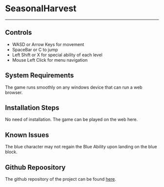 # SeasonalHarvest

-----

## Controls

- WASD or Arrow Keys for movement
- SpaceBar or C to jump
- Left Shift or X for special ability of each level
- Mouse Left Click for menu navigation

## System Requirements

The game runs smoothly on any windows device that can run a web browser.

## Installation Steps

No need of installation. The game can be played on the web here.

## Known Issues

The blue character may not regain the Blue Ability upon landing on the blue block.

## Github Repoository

The github repository of the project can be found [here](https://github.com/Lancelier/SeasonalHarvest).
